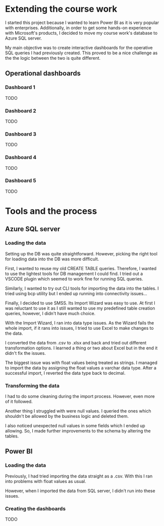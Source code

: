 # Extending the course work
I started this project because I wanted to learn Power BI as it is very popular with enterprises. Additionally, in order to get some hands-on experience with Microsoft's products, I decided to move my course work's database to Azure SQL server.

My main objective was to create interactive dashboards for the operative SQL queries I had previously created. This proved to be a nice challenge as the the logic between the two is quite different.

## Operational dashboards

### Dashboard 1 

TODO

### Dashboard 2

TODO

### Dashboard 3 

TODO

### Dashboard 4 

TODO

### Dashboard 5 

TODO

# Tools and the process

## Azure SQL server
### Loading the data
Setting up the DB was quite straightforward. However, picking the right tool for loading data into the DB was more difficult. 

First, I wanted to reuse my old CREATE TABLE queries. Therefore, I wanted to use the lightest tools for DB management I could find. I tried out a VSCODE plugin which seemed to work fine for running SQL queries.

Similarly, I wanted to try out CLI tools for importing the data into the tables. I tried using bcp utility but I ended up running into connectivity issues... 

Finally, I decided to use SMSS. Its Import Wizard was easy to use. At first I was reluctant to use it as I still wanted to use my predefined table creation queries, however, I didn't have much choice. 

With the Import Wizard, I ran into data type issues. As the Wizard fails the whole import, if it rans into issues, I tried to use Excel to make changes to the data.

I converted the data from .csv to .xlsx and back and tried out different transformation options. I learned a thing or two about Excel but in the end it didn't fix the issues.

The biggest issue was with float values being treated as strings. I managed to import the data by assigning the float values a varchar data type. After a successful import, I reverted the data type back to decimal. 

### Transforming the data

I had to do some cleaning during the import process. However, even more of it followed.

Another thing I struggled with were null values. I queried the ones which shouldn't be allowed by the business logic and deleted them.

I also noticed unexpected null values in some fields which I ended up allowing. So, I made further improvements to the schema by altering the tables.

## Power BI
### Loading the data

Previously, I had tried importing the data straight as a .csv. With this I ran into problems with float values as usual. 

However, when I imported the data from SQL server, I didn't run into these issues. 

### Creating the dashboards

TODO
